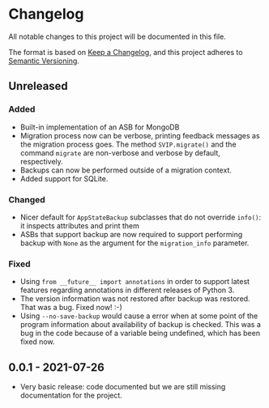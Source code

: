 # Changelog
All notable changes to this project will be documented in this file.

The format is based on [Keep a Changelog](https://keepachangelog.com/en/1.0.0/),
and this project adheres to [Semantic Versioning](https://semver.org/spec/v2.0.0.html).

## Unreleased
### Added
- Built-in implementation of an ASB for MongoDB
- Migration process now can be verbose, printing feedback messages as the
  migration process goes. The method `SVIP.migrate()` and the command `migrate`
  are non-verbose and verbose by default, respectively.
- Backups can now be performed outside of a migration context.
- Added support for SQLite.

### Changed
- Nicer default for `AppStateBackup` subclasses that do not override `info()`:
  it inspects attributes and print them
- ASBs that support backup are now required to support performing backup with
  `None` as the argument for the `migration_info` parameter.

### Fixed
- Using `from __future__ import annotations` in order to support latest
  features regarding annotations in different releases of Python 3.
- The version information was not restored after backup was restored. That was
  a bug. Fixed now! :-)
- Using `--no-save-backup` would cause a error when at some point of the
  program information about availability of backup is checked. This was a bug
  in the code because of a variable being undefined, which has been fixed now.

## 0.0.1 - 2021-07-26
- Very basic release: code documented but we are still missing documentation
  for the project.
